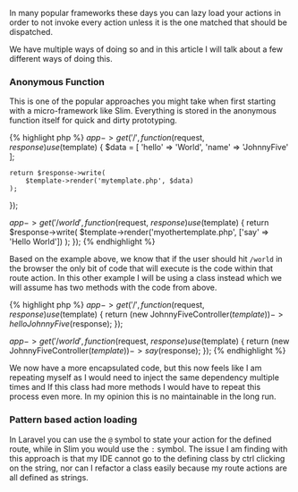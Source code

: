 In many popular frameworks these days you can lazy load your actions in order to not invoke every action unless it is the one matched that should be dispatched.

We have multiple ways of doing so and in this article I will talk about a few different ways of doing this.

### Anonymous Function

This is one of the popular approaches you might take when first starting with a micro-framework like Slim. Everything is stored in the anonymous function itself for quick and dirty prototyping.

{% highlight php %}
$app->get('/', function ($request, $response) use ($template) {
    $data = [
        'hello' => 'World',
        'name' => 'JohnnyFive'
    ];

    return $response->write(
        $template->render('mytemplate.php', $data)
    );
});

$app->get('/world', function ($request, $response) use ($template) {
    return $response->write(
        $template->render('myothertemplate.php', ['say' => 'Hello World'])
    );
});
{% endhighlight %}

Based on the example above, we know that if the user should hit `/world` in the browser the only bit of code that will execute is the code within that route action. In this other example I will be using a class instead which we will assume has two methods with the code from above.

{% highlight php %}
$app->get('/', function ($request, $response) use ($template) {
    return (new JohnnyFiveController($template))->helloJohnnyFive($response);
});

$app->get('/world', function ($request, $response) use ($template) {
    return (new JohnnyFiveController($template))->say($response);
});
{% endhighlight %}

We now have a more encapsulated code, but this now feels like I am repeating myself as I would need to inject the same dependency multiple times and If this class had more methods I would have to repeat this process even more. In my opinion this is no maintainable in the long run.

### Pattern based action loading

In Laravel you can use the `@` symbol to state your action for the defined route, while in Slim you would use the `:` symbol. The issue I am finding with this approach is that my IDE cannot go to the defining class by ctrl clicking on the string, nor can I refactor a class easily because my route actions are all defined as strings.
